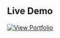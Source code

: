 ## Live Demo

[![View Portfolio](https://img.shields.io/badge/View-Resume-brightgreen?style=for-the-badge)](https://yemsoney.github.io/portfolio/)
